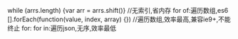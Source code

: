 while (arrs.length) {var arr = arrs.shift()} //无索引,省内存
for of:遍历数组,es6
[].forEach(function(value, index, array) {}) //遍历数组,效率最高,兼容ie9+,不能终止
for:
for in:遍历json,无序,效率最低
